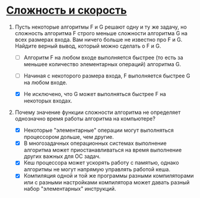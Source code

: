 # [Сложность и скорость](https://ulearn.me/Course/BasicProgramming/Slozhnost_i_skorost__8c038f1c-4dff-4517-a5ca-aa459e7e258f)

1. Пусть некоторые алгоритмы F и G решают одну и ту же задачу, но сложность алгоритма F строго меньше сложности алгоритма G на всех размерах входа. Вам ничего больше не известно про F и G. Найдите верный вывод, который можно сделать о F и G.

    - [ ] Алгоритм F на любом входе выполняется быстрее (то есть за меньшее количество элементарных операций) алгоритма G.
    - [ ] Начиная с некоторого размера входа, F выполняется быстрее G на любом входе.
    - [x] Не исключено, что G может выполняться быстрее F на некоторых входах.


2. Почему значение функции сложности алгоритма не определяет однозначно время работы алгоритма на компьютере?

    - [x] Некоторые "элементарные" операции могут выполняться процессором дольше, чем другие.
    - [x] В многозадачных операционных системах выполнение алгоритма может приостанавливаться на время выполнение других важных для ОС задач.
    - [x] Кеш процессора может ускорять работу с памятью, однако алгоритмы не могут напрямую управлять работой кеша.
    - [x] Компиляция одной и той же программы разными компиляторами или с разными настройками компилятора может давать разный набор "элементарных" инструкций.
